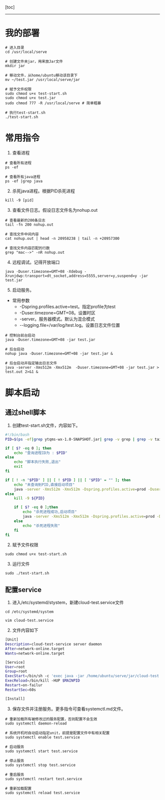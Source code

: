 [toc]

---

# 我的部署

```shell
# 进入目录
cd /usr/local/serve

# 创建文件夹jar，用来放Jar文件
mkdir jar

# 移动文件，从home/ubuntu移动该目录下
mv ~/test.jar /usr/local/serve/jar

# 赋予文件权限
sudo chmod u+x test-start.sh 
sudo chmod u+x test.jar
sudo chmod 777 -R /usr/local/serve # 简单粗暴

# 执行test-start.sh
./test-start.sh
```



# 常用指令

1. 查看进程

```shell
# 查看所有进程
ps -ef 

# 查看所有java进程
ps -ef |grep java
```

2. 杀死java进程。根据PID杀死进程

```shell
kill -9 [pid]
```

3. 查看文件日志。假设日志文件名为nohup.out

```shell
# 查看最新的200条日志
tail -fn 200 nohup.out

# 查找文件中间内容
cat nohup.out | head -n 20958238 | tail -n +20957300

# 查找文件内容匹配的行数
grep "mac-->" -nR nohup.out
```

4. 远程调试。记得开放端口

```shell
java -Duser.timezone=GMT+08 -Xdebug -Xrunjdwp:transport=dt_socket,address=5555,server=y,suspend=y -jar test.jar
```

5. 启动服务。

- 常用参数
  - -Dspring.profiles.active=test。指定profile为test
  - -Duser.timezone=GMT+08。设置时区
  - -server。服务器模式。默认为混合模式
  - --logging.file=/var/log/test.log。设置日志文件位置

```shell
# 控制台前台启动
java -Duser.timezone=GMT+08 -jar test.jar

# 后台启动
nohup java -Duser.timezone=GMT+08 -jar test.jar &

# 后台启动并指定输出日志文件
java -server -Xms512m -Xmx512m  -Duser.timezone=GMT+08 -jar test.jar > test.out 2>&1 &
```



# 脚本启动

## 通过shell脚本
1. 创建test-start.sh文件，内容如下。
```sh
#!/bin/bash
PID=$(ps -ef|grep ytqms-wx-1.0-SNAPSHOT.jar| grep -v grep | grep -v tail | awk '{printf $2}')

if [ $? -eq 0 ]; then
    echo "查询进程ID为 : $PID"
else
    echo "脚本执行失败,退出"
	exit
fi

if [ ! -n "$PID" ] || [ ! $PID ] || [ "$PID" = "" ]; then
	echo "未查询到PID,直接启动项目"
	java -server -Xms512m -Xmx512m -Dspring.profiles.active=prod -Duser.timezone=GMT+08 -jar ytqms-wx-1.0-SNAPSHOT.jar > ytqms-wx-1.0-SNAPSHOT.out 2>&1 &
else
	kill -9 ${PID}

	if [ $? -eq 0 ];then
		echo "杀死进程成功,启动项目"
		java -server -Xms512m -Xmx512m -Dspring.profiles.active=prod -Duser.timezone=GMT+08 -jar ytqms-wx-1.0-SNAPSHOT.jar > ytqms-wx-1.0-SNAPSHOT.out 2>&1 &
	else
		echo "杀死进程失败"
	fi
fi
```
2. 赋予文件权限

```shell
sudo chmod u+x test-start.sh
```

3. 运行文件
```shell
sudo ./test-start.sh
```

## 配置service

1. 进入/etc/systemd/stystem，新建cloud-test.service文件

```shell
cd /etc/systemd/system

vim cloud-test.service
```

2. 文件内容如下

```sh
[Unit]
Description=cloud-test-service server daemon
After=network-online.target
Wants=network-online.target

[Service]
User=root
Group=root
ExecStart=/bin/sh -c 'exec java -jar /home/ubuntu/serve/jar/cloud-test.jar --logging.file=/var/log/cloud-test.log'
ExecReload=/bin/kill -HUP $MAINPID
Restart=on-failur
RestartSec=60s

[Install]
```

3. 保存文件并注册服务。更多指令可查看systemctl.md文件。

```shell
# 重新加载所有被修改过的服务配置，否则配置不会生效
sudo systemctl daemon-reload

# 系统开机时自动启动指定unit，前提是配置文件中有相关配置
sudo systemctl enable test.service

# 启动服务
sudo systemctl start test.service

# 停止服务
sudo systemctl stop test.service

# 重启服务
sudo systemctl restart test.service

# 重新加载配置
sudo systemctl reload test.service
```

